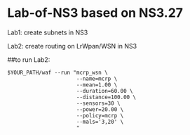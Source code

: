 # Lab-of-NS3  based on NS3.27

Lab1: create subnets in NS3

Lab2: create routing on LrWpan/WSN in NS3

##to run Lab2:

    $YOUR_PATH/waf --run "mcrp_wsn \
                          --name=mcrp \
                          --mean=1.00 \
                          --duration=60.00 \
                          --distance=100.00 \
                          --sensors=30 \
                          --power=20.00 \
                          --policy=mcrp \
                          --mals='3,20' \
                          "

